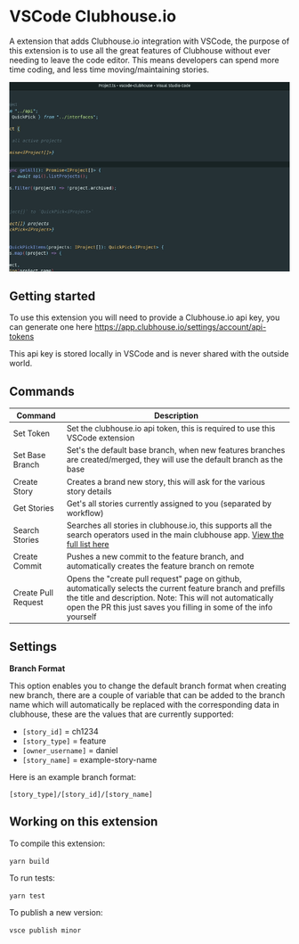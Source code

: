 # VSCode Clubhouse.io

A extension that adds Clubhouse.io integration with VSCode, the purpose of this extension is 
to use all the great features of Clubhouse without ever needing to leave the code editor. This means developers can spend more time coding, and less time moving/maintaining stories.

<p align="center">
  <img src="example.gif"/>
</p>

## Getting started

To use this extension you will need to provide a Clubhouse.io api key, you can generate one here https://app.clubhouse.io/settings/account/api-tokens

This api key is stored locally in VSCode and is never shared with the outside world.

## Commands

| Command | Description |
|---|---|
| Set Token | Set the clubhouse.io api token, this is required to use this VSCode extension |
| Set Base Branch | Set's the default base branch, when new features branches are created/merged, they will use the default branch as the base |
| Create Story | Creates a brand new story, this will ask for the various story details |
| Get Stories| Get's all stories currently assigned to you (separated by workflow) |
| Search Stories | Searches all stories in clubhouse.io, this supports all the search operators used in the main clubhouse app. [View the full list here](https://help.clubhouse.io/hc/en-us/articles/360000046646-Searching-in-Clubhouse-Story-Search) |
| Create Commit | Pushes a new commit to the feature branch, and automatically creates the feature branch on remote |
| Create Pull Request | Opens the "create pull request" page on github, automatically selects the current feature branch and prefills the title and description. Note: This will not automatically open the PR this just saves you filling in some of the info yourself |

## Settings

**Branch Format**

This option enables you to change the default branch format when creating new branch, there are a couple of variable that can be added to the branch name
which will automatically be replaced with the corresponding data in clubhouse, these are the values that are currently supported:

- `[story_id]` = ch1234
- `[story_type]` = feature
- `[owner_username]` = daniel
- `[story_name]` = example-story-name

Here is an example branch format:

```
[story_type]/[story_id]/[story_name]
```

## Working on this extension

To compile this extension:

`yarn build`

To run tests:

`yarn test`

To publish a new version:

`vsce publish minor`
